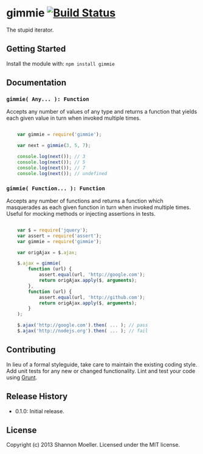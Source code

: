# gimmie [![Build Status](https://secure.travis-ci.org/shannonmoeller/gimmie.png?branch=master)](http://travis-ci.org/shannonmoeller/gimmie)

The stupid iterator.

## Getting Started

Install the module with: `npm install gimmie`

## Documentation

### `gimmie( Any... ): Function`

Accepts any number of values of any type and returns a function that yields each given value in turn when invoked multiple times.

```javascript

    var gimmie = require('gimmie');

    var next = gimmie(3, 5, 7);

    console.log(next()); // 3
    console.log(next()); // 5
    console.log(next()); // 7
    console.log(next()); // undefined

```

### `gimmie( Function... ): Function`

Accepts any number of functions and returns a function which masquerades as each given function in turn when invoked multiple times. Useful for mocking methods or injecting assertions in tests.

```javascript

    var $ = require('jquery');
    var assert = require('assert');
    var gimmie = require('gimmie');

    var origAjax = $.ajax;

    $.ajax = gimmie(
        function (url) {
            assert.equal(url, 'http://google.com');
            return origAjax.apply($, arguments);
        },
        function (url) {
            assert.equal(url, 'http://github.com');
            return origAjax.apply($, arguments);
        }
    );

    $.ajax('http://google.com').then( ... ); // pass
    $.ajax('http://nodejs.org').then( ... ); // fail

```

## Contributing

In lieu of a formal styleguide, take care to maintain the existing coding style. Add unit tests for any new or changed functionality. Lint and test your code using [Grunt](http://gruntjs.com/).

## Release History

- 0.1.0: Initial release.

## License

Copyright (c) 2013 Shannon Moeller. Licensed under the MIT license.

